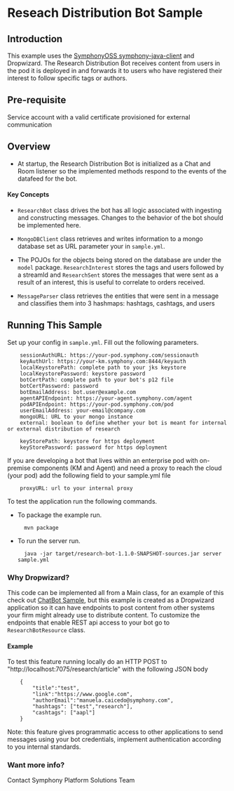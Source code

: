 # Reseach Distribution Bot Sample

## Introduction

This example uses the [SymphonyOSS symphony-java-client](https://github.com/symphonyoss/symphony-java-client) and Dropwizard. The Research Distribution Bot receives content from users in the pod it is deployed in and forwards it to users who have registered their interest to follow specific tags or authors.
## Pre-requisite

Service account with a valid certificate provisioned for external communication

## Overview

* At startup, the Research Distribution Bot is initialized as a Chat and Room listener so the implemented methods respond to the events of the datafeed for the bot.

#### Key Concepts

* `ResearchBot` class drives the bot has all logic associated with ingesting and constructing messages. Changes to the behavior of the bot should be implemented here.

* `MongoDBClient` class retrieves and writes information to a mongo database set as URL parameter your in `sample.yml`. 

* The POJOs for the objects being stored on the database are under the `model` package. `ResearchInterest` stores the tags and users followed by a streamId and `ResearchSent` stores the messages that were sent as a result of an interest, this is useful to correlate to orders received.

* `MessageParser` class retrieves the entities that were sent in a message and classifies them into 3 hashmaps: hashtags, cashtags, and users



## Running This Sample

Set up your config in `sample.yml`. Fill out the following parameters.

        sessionAuthURL: https://your-pod.symphony.com/sessionauth
        keyAuthUrl: https://your-km.symphony.com:8444/keyauth
        localKeystorePath: complete path to your jks keystore
        localKeystorePassword: keystore password
        botCertPath: complete path to your bot's p12 file
        botCertPassword: password
        botEmailAddress: bot.user@example.com
        agentAPIEndpoint: https://your-agent.symphony.com/agent
        podAPIEndpoint: https://your-pod.symphony.com/pod
        userEmailAddress: your-email@company.com
        mongoURL: URL to your mongo instance
        external: boolean to define whether your bot is meant for internal or external distribution of research
        
        keyStorePath: keystore for https deployment
        keyStorePassword: password for https deployment

If you are developing a bot that lives within an enterprise pod with on-premise components (KM and Agent) and need a proxy to reach the cloud (your pod) add the following field to your sample.yml file

        proxyURL: url to your internal proxy


To test the application run the following commands.

* To package the example run.

        mvn package

* To run the server run.

        java -jar target/research-bot-1.1.0-SNAPSHOT-sources.jar server sample.yml
        
### Why Dropwizard?
This code can be implemented all from a Main class, for an example of this check out [ChatBot Sample](https://github.com/symphonysa/ChatBotSample), but this example is created as a Dropwizard application so it can have endpoints to post content from other systems your firm might already use to distribute content. To customize the endpoints that enable REST api access to your bot go to `ResearchBotResource` class.

#### Example

To test this feature running locally do an HTTP POST to  "http://localhost:7075/research/article" with the following JSON body

        {
            "title":"test",
            "link":"https://www.google.com",
            "authorEmail":"manuela.caicedo@symphony.com",
            "hashtags": ["test","research"],
            "cashtags": ["aapl"]
        }
        
Note: this feature gives programmatic access to other applications to send messages using your bot credentials, implement authentication according to you internal standards.

### Want more info?
Contact Symphony Platform Solutions Team
